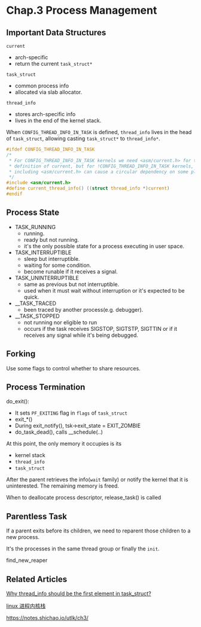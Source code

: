 # Chap.3 Process Management

## Important Data Structures

`current`
- arch-specific
- return the current `task_struct*`

`task_struct`
- common process info
- allocated via slab allocator.

`thread_info`
- stores arch-specific info
- lives in the end of the kernel stack.

When `CONFIG_THREAD_INFO_IN_TASK` is defined, `thread_info` lives in the head of `task_struct`, allowing casting `task_struct*` to `thread_info*`.

```C
#ifdef CONFIG_THREAD_INFO_IN_TASK
/*
 * For CONFIG_THREAD_INFO_IN_TASK kernels we need <asm/current.h> for the
 * definition of current, but for !CONFIG_THREAD_INFO_IN_TASK kernels,
 * including <asm/current.h> can cause a circular dependency on some platforms.
 */
#include <asm/current.h>
#define current_thread_info() ((struct thread_info *)current)
#endif

```

## Process State

- TASK_RUNNING
    - running.
    - ready but not running.
    - it's the only possible state for a process executing in user space.
- TASK_INTERRUPTIBLE
    - sleep but interruptible.
    - waiting for some condition.
    - become runable if it receives a signal.
- TASK_UNINTERRUPTIBLE
    - same as previous but not interruptible.
    - used when it must wait without interruption  or it's expected to be quick.
- __TASK_TRACED
    -  been traced by another process(e.g. debugger).
- __TASK_STOPPED
    - not running nor eligible to run
    - occurs if the task receives SIGSTOP, SIGTSTP, SIGTTIN or if it receives any signal while it's being debugged.


## Forking

Use some flags to control whether to share resources.

## Process Termination

do_exit():
- It sets `PF_EXITING` flag in `flags` of `task_struct`
- exit_*()
- During exit_notify(), tsk->exit_state = EXIT_ZOMBIE
- do_task_dead(), calls __schedule(..)

At this point, the only memory it occupies is its
- kernel stack
- `thread_info`
- `task_struct`

After the parent retrieves the info(`wait` family) or notify the kernel that it is uninterested. The remaining memory is freed.

When to deallocate process descriptor, release_task() is called


## Parentless Task
If a parent exits before its children, we need to reparent those children to a new process.

It's the processes in the same thread group or finally the `init`.

find_new_reaper

## Related Articles

[Why thread_info should be the first element in task_struct?](https://stackoverflow.com/questions/61886139/why-thread-info-should-be-the-first-element-in-task-struct)

[linux 进程内核栈](https://zhuanlan.zhihu.com/p/296750228)

https://notes.shichao.io/utlk/ch3/
